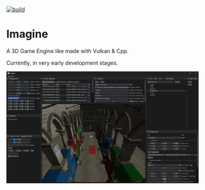[![build](https://github.com/Sayama3/Imagine/actions/workflows/cmake.yml/badge.svg)](https://github.com/Sayama3/Imagine/actions/workflows/cmake.yml)

# Imagine

A 3D Game Engine like made with Vulkan & Cpp.

Currently, in very early development stages.

![Imagine_2025-07-14_110500.png](ReadMe/Imagine_2025-07-14_110500.png)